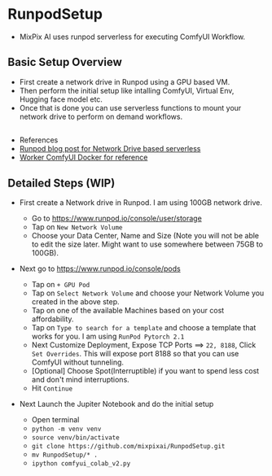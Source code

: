 # RunpodSetup
- MixPix AI uses runpod serverless for executing ComfyUI Workflow.

## Basic Setup Overview
- First create a network drive in Runpod using a GPU based VM.
- Then perform the initial setup like intalling ComfyUI, Virtual Env, Hugging face model etc.
- Once that is done you can use serverless functions to mount your network drive to perform on demand workflows.

## 
- References
- [Runpod blog post for Network Drive based serverless](https://blog.runpod.io/runpod-serverless-no-docker-stress/)
- [Worker ComfyUI Docker for reference](https://github.com/blib-la/runpod-worker-comfy/tree/main)

## Detailed Steps (WIP)
- First create a Network drive in Runpod. I am using 100GB network drive.
  - Go to https://www.runpod.io/console/user/storage
  - Tap on `New Network Volume`
  - Choose your Data Center, Name and Size (Note you will not be able to edit the size later. Might want to use somewhere between 75GB to 100GB).
 
- Next go to https://www.runpod.io/console/pods
  - Tap on `+ GPU Pod`
  - Tap on `Select Network Volume` and choose your Network Volume you created in the above step.
  - Tap on one of the available Machines based on your cost affordability.
  - Tap on `Type to search for a template` and choose a template that works for you. I am using `RunPod Pytorch 2.1`
  - Next Customize Deployment, Expose TCP Ports ==> `22, 8188`, Click `Set Overrides`. This will expose port 8188 so that you can use ComfyUI without tunneling.
  - [Optional] Choose Spot(Interruptible) if you want to spend less cost and don't mind interruptions.
  - Hit `Continue`
 
- Next Launch the Jupiter Notebook and do the initial setup
  - Open terminal
  - `python -m venv venv`
  - `source venv/bin/activate`
  - `git clone https://github.com/mixpixai/RunpodSetup.git`
  - `mv RunpodSetup/* .`
  - `ipython comfyui_colab_v2.py`
